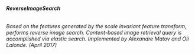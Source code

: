 ###### **ReverseImageSearch**
######  Based on the features generated by the scale invariant feature transform, performs reverse image search. Content-based image retrieval query is accomplished via elastic search. Implemented by Alexandre Matov and Oli Lalonde. (April 2017)
